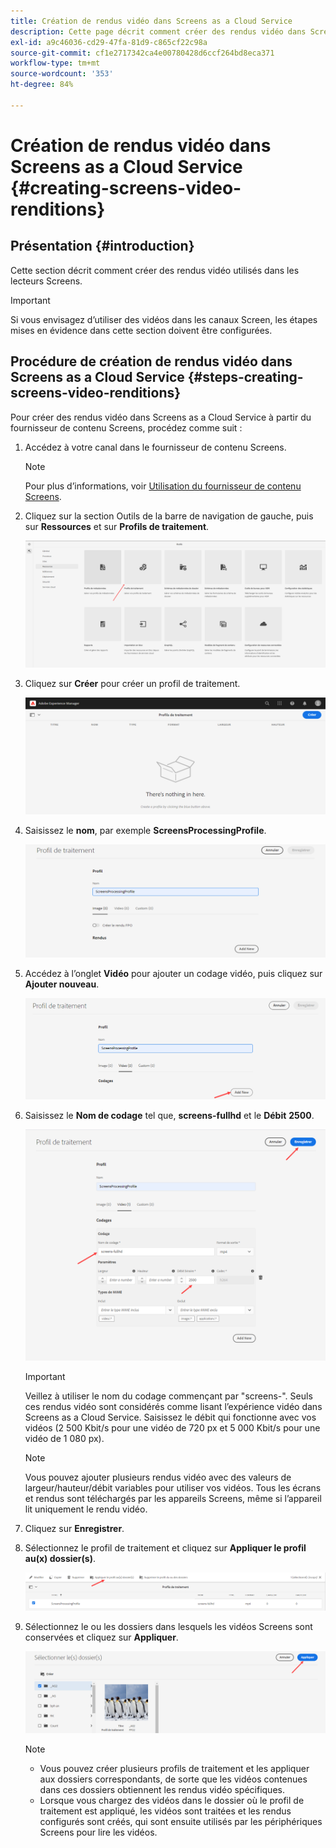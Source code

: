 ```yaml
---
title: Création de rendus vidéo dans Screens as a Cloud Service
description: Cette page décrit comment créer des rendus vidéo dans Screens as a Cloud Service.
exl-id: a9c46036-cd29-47fa-81d9-c865cf22c98a
source-git-commit: cf1e2717342ca4e00780428d6ccf264bd8eca371
workflow-type: tm+mt
source-wordcount: '353'
ht-degree: 84%

---
```


# Création de rendus vidéo dans Screens as a Cloud Service {#creating-screens-video-renditions}

## Présentation {#introduction}

Cette section décrit comment créer des rendus vidéo utilisés dans les lecteurs Screens.

>[!IMPORTANT]
>Si vous envisagez d’utiliser des vidéos dans les canaux Screen, les étapes mises en évidence dans cette section doivent être configurées.

## Procédure de création de rendus vidéo dans Screens as a Cloud Service {#steps-creating-screens-video-renditions}

Pour créer des rendus vidéo dans Screens as a Cloud Service à partir du fournisseur de contenu Screens, procédez comme suit :

1. Accédez à votre canal dans le fournisseur de contenu Screens.

   >[!NOTE]
   >Pour plus d’informations, voir [Utilisation du fournisseur de contenu Screens](https://experienceleague.adobe.com/docs/experience-manager-cloud-service/screens-as-cloud-service/configure-screens-cloud/using-screens-content-provider.html?lang=fr#screens-content-provider).

1. Cliquez sur la section Outils de la barre de navigation de gauche, puis sur **Ressources** et sur **Profils de traitement**.

   ![Clic sur les profils de traitement](/help/screens-cloud/assets/configure/screens-cp-3.png)

1. Cliquez sur **Créer** pour créer un profil de traitement.

   ![Cliquez sur Créer](/help/screens-cloud/assets/configure/screens-video-2.png)

1. Saisissez le **nom**, par exemple **ScreensProcessingProfile**.

   ![](/help/screens-cloud/assets/configure/screens-video-3.png)

1. Accédez à l’onglet **Vidéo** pour ajouter un codage vidéo, puis cliquez sur **Ajouter nouveau**.

   ![](/help/screens-cloud/assets/configure/screens-video-4a.png)

1. Saisissez le **Nom de codage** tel que, **screens-fullhd** et le **Débit** **2500**.

   ![](/help/screens-cloud/assets/configure/screens-video-4.png)

   >[!IMPORTANT]
   >Veillez à utiliser le nom du codage commençant par &quot;screens-&quot;. Seuls ces rendus vidéo sont considérés comme lisant l’expérience vidéo dans Screens as a Cloud Service. Saisissez le débit qui fonctionne avec vos vidéos (2 500 Kbit/s pour une vidéo de 720 px et 5 000 Kbit/s pour une vidéo de 1 080 px).

   >[!NOTE]
   >Vous pouvez ajouter plusieurs rendus vidéo avec des valeurs de largeur/hauteur/débit variables pour utiliser vos vidéos. Tous les écrans et rendus sont téléchargés par les appareils Screens, même si l’appareil lit uniquement le rendu vidéo.

1. Cliquez sur **Enregistrer**.

1. Sélectionnez le profil de traitement et cliquez sur **Appliquer le profil au(x) dossier(s)**.

   ![Appliquer le profil au dossier](/help/screens-cloud/assets/configure/screens-video-5.png)

1. Sélectionnez le ou les dossiers dans lesquels les vidéos Screens sont conservées et cliquez sur **Appliquer**.

   ![Cliquez sur Appliquer](/help/screens-cloud/assets/configure/screens-video-6.png)

   >[!NOTE]
   >* Vous pouvez créer plusieurs profils de traitement et les appliquer aux dossiers correspondants, de sorte que les vidéos contenues dans ces dossiers obtiennent les rendus vidéo spécifiques.
   >* Lorsque vous chargez des vidéos dans le dossier où le profil de traitement est appliqué, les vidéos sont traitées et les rendus configurés sont créés, qui sont ensuite utilisés par les périphériques Screens pour lire les vidéos.
